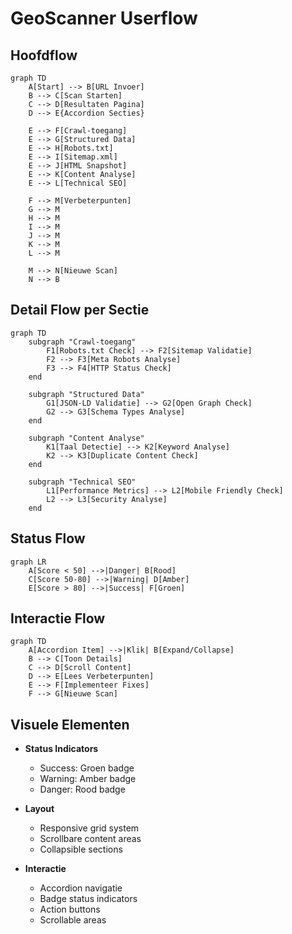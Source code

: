# GeoScanner Userflow

## Hoofdflow

```mermaid
graph TD
    A[Start] --> B[URL Invoer]
    B --> C[Scan Starten]
    C --> D[Resultaten Pagina]
    D --> E{Accordion Secties}

    E --> F[Crawl-toegang]
    E --> G[Structured Data]
    E --> H[Robots.txt]
    E --> I[Sitemap.xml]
    E --> J[HTML Snapshot]
    E --> K[Content Analyse]
    E --> L[Technical SEO]

    F --> M[Verbeterpunten]
    G --> M
    H --> M
    I --> M
    J --> M
    K --> M
    L --> M

    M --> N[Nieuwe Scan]
    N --> B
```

## Detail Flow per Sectie

```mermaid
graph TD
    subgraph "Crawl-toegang"
        F1[Robots.txt Check] --> F2[Sitemap Validatie]
        F2 --> F3[Meta Robots Analyse]
        F3 --> F4[HTTP Status Check]
    end

    subgraph "Structured Data"
        G1[JSON-LD Validatie] --> G2[Open Graph Check]
        G2 --> G3[Schema Types Analyse]
    end

    subgraph "Content Analyse"
        K1[Taal Detectie] --> K2[Keyword Analyse]
        K2 --> K3[Duplicate Content Check]
    end

    subgraph "Technical SEO"
        L1[Performance Metrics] --> L2[Mobile Friendly Check]
        L2 --> L3[Security Analyse]
    end
```

## Status Flow

```mermaid
graph LR
    A[Score < 50] -->|Danger| B[Rood]
    C[Score 50-80] -->|Warning| D[Amber]
    E[Score > 80] -->|Success| F[Groen]
```

## Interactie Flow

```mermaid
graph TD
    A[Accordion Item] -->|Klik| B[Expand/Collapse]
    B --> C[Toon Details]
    C --> D[Scroll Content]
    D --> E[Lees Verbeterpunten]
    E --> F[Implementeer Fixes]
    F --> G[Nieuwe Scan]
```

## Visuele Elementen

- **Status Indicators**

  - Success: Groen badge
  - Warning: Amber badge
  - Danger: Rood badge

- **Layout**

  - Responsive grid system
  - Scrollbare content areas
  - Collapsible sections

- **Interactie**
  - Accordion navigatie
  - Badge status indicators
  - Action buttons
  - Scrollable areas
